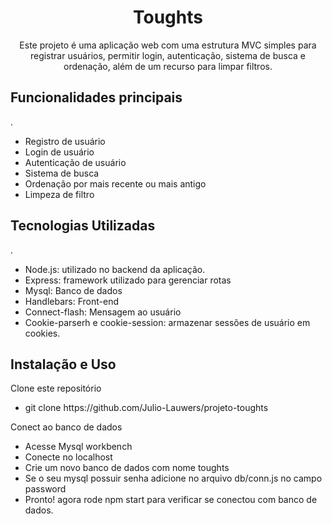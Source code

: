 <h1 align="center">Toughts</h1>


<p align="center">Este projeto é uma aplicação web com uma estrutura MVC simples para registrar usuários, permitir login, autenticação, sistema de busca e ordenação, além de um recurso para limpar filtros.</p>

<h2>Funcionalidades principais</h2>
<p>.</p>
<ul>
  <li >Registro de usuário</li>
  <li>Login de usuário</li>
  <li>Autenticação de usuário</li>
  <li>Sistema de busca</li>
  <li>Ordenação por mais recente ou mais antigo</li>
  <li>Limpeza de filtro</li>
</ul>

<h2>Tecnologias Utilizadas</h2>
<p>.</p>
<ul>
  <li>Node.js: utilizado no backend da aplicação.</li>
  <li>Express: framework utilizado para gerenciar rotas</li>
  <li>Mysql: Banco de dados</li>
  <li>Handlebars: Front-end</li>
  <li>Connect-flash: Mensagem ao usuário</li>
  <li>Cookie-parserh e cookie-session: armazenar sessões de usuário em cookies.</li>
  
</ul>

<h2>Instalação e Uso</h2>
<p>Clone este repositório</p>
<ul>
  <li >git clone https://github.com/Julio-Lauwers/projeto-toughts</li>
</ul>

<p>Conect ao banco de dados</p>
<ul>
  <li> Acesse Mysql workbench</li>
  <li>Conecte no localhost</li>
  <li>Crie um novo banco de dados com nome toughts</li>
  <li>Se o seu mysql possuir senha adicione no arquivo db/conn.js no campo password</li>
  <li> Pronto! agora rode npm start para verificar se conectou com banco de dados.</li>
</ul>


